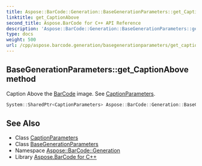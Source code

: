 ```yaml
---
title: Aspose::BarCode::Generation::BaseGenerationParameters::get_CaptionAbove method
linktitle: get_CaptionAbove
second_title: Aspose.BarCode for C++ API Reference
description: 'Aspose::BarCode::Generation::BaseGenerationParameters::get_CaptionAbove method. Caption Above the BarCode image. See CaptionParameters in C++.'
type: docs
weight: 500
url: /cpp/aspose.barcode.generation/basegenerationparameters/get_captionabove/
---
```

## BaseGenerationParameters::get_CaptionAbove method


Caption Above the [BarCode](../../../aspose.barcode/) image. See [CaptionParameters](../../captionparameters/).

```cpp
System::SharedPtr<CaptionParameters> Aspose::BarCode::Generation::BaseGenerationParameters::get_CaptionAbove() const
```

## See Also

* Class [CaptionParameters](../../captionparameters/)
* Class [BaseGenerationParameters](../)
* Namespace [Aspose::BarCode::Generation](../../)
* Library [Aspose.BarCode for C++](../../../)

